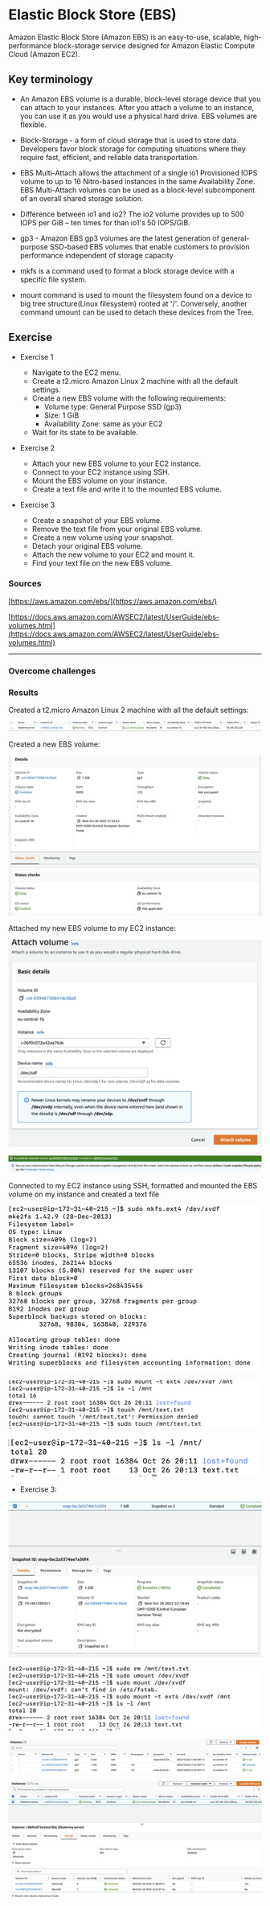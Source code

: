 # Elastic Block Store (EBS)

Amazon Elastic Block Store (Amazon EBS) is an easy-to-use, scalable, high-performance block-storage service designed for Amazon Elastic Compute Cloud (Amazon EC2).

## Key terminology
- An Amazon EBS volume is a durable, block-level storage device that you can attach to your instances. After you attach a volume to an instance, you can use it as you would use a physical hard drive. EBS volumes are flexible. 

- Block-Storage - a form of cloud storage that is used to store data. Developers favor block storage for computing situations where they require fast, efficient, and reliable data transportation.

- EBS Multi-Attach allows the attachment of a single io1 Provisioned IOPS volume to up to 16 Nitro-based instances in the same Availability Zone. EBS Multi-Attach volumes can be used as a block-level subcomponent of an overall shared storage solution.

- Difference between io1 and io2?
The io2 volume provides up to 500 IOPS per GiB – ten times for than io1's 50 IOPS/GiB.

- gp3 - Amazon EBS gp3 volumes are the latest generation of general-purpose SSD-based EBS volumes that enable customers to provision performance independent of storage capacity

- mkfs is a command used to format a block storage device with a specific file system.

- mount command is used to mount the filesystem found on a device to big tree structure(Linux filesystem) rooted at '/'. Conversely, another command umount can be used to detach these devices from the Tree.

## Exercise

- Exercise 1

    - Navigate to the EC2 menu.
    - Create a t2.micro Amazon Linux 2 machine with all the default settings.
    - Create a new EBS volume with the following requirements:
        - Volume type: General Purpose SSD (gp3)
        - Size: 1 GiB
        - Availability Zone: same as your EC2
    - Wait for its state to be available.

- Exercise 2

    - Attach your new EBS volume to your EC2 instance.
    - Connect to your EC2 instance using SSH.
    - Mount the EBS volume on your instance.
    - Create a text file and write it to the mounted EBS volume.

- Exercise 3

    - Create a snapshot of your EBS volume.
    - Remove the text file from your original EBS volume.
    - Create a new volume using your snapshot.
    - Detach your original EBS volume.
    - Attach the new volume to your EC2 and mount it.
    - Find your text file on the new EBS volume.


### Sources

[https://aws.amazon.com/ebs/](https://aws.amazon.com/ebs/)

[https://docs.aws.amazon.com/AWSEC2/latest/UserGuide/ebs-volumes.html](https://docs.aws.amazon.com/AWSEC2/latest/UserGuide/ebs-volumes.html)

****

### Overcome challenges

### Results
Created a t2.micro Amazon Linux 2 machine with all the default settings:

![screenshot](/00_includes/AWS_07_1_screenshot.png)

Created a new EBS volume:

![screenshot](/00_includes/AWS_07_2_screenshot.png)

Attached my new EBS volume to my EC2 instance:

![screenshot](/00_includes/AWS_07_3_screenshot.png)

![screenshot](/00_includes/AWS_07_4_screenshot.png)

Connected to my EC2 instance using SSH, formatted and
mounted the EBS volume on my instance and created a text file

![screenshot](/00_includes/AWS_07_5_screenshot.png)

![screenshot](/00_includes/AWS_07_6_screenshot.png)

![screenshot](/00_includes/AWS_07_7_screenshot.png)

- Exercise 3:

![screenshot](/00_includes/AWS_07_8_screenshot.png)

![screenshot](/00_includes/AWS_07_9_screenshot.png)

![screenshot](/00_includes/AWS_07_10_screenshot.png)

![screenshot](/00_includes/AWS_07_11_screenshot.png)